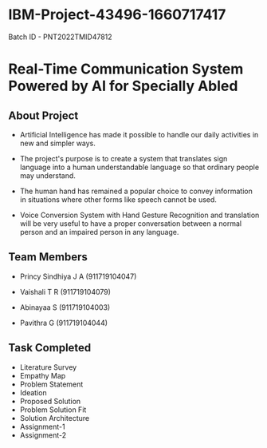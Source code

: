 # IBM-Project-43496-1660717417

 Batch ID - PNT2022TMID47812

# Real-Time Communication System Powered by AI for Specially Abled

## About Project

 - Artificial Intelligence has made it possible to handle our daily activities in new and simpler ways.
 
 - The project's purpose is to create a system that translates sign language into a human understandable language so that ordinary people may understand.
 - The human hand has remained a popular choice to convey information in situations where other forms like speech cannot be used.
 - Voice Conversion System with Hand Gesture Recognition and translation will be very useful to have a proper conversation between a normal person and an impaired person in any language.
 



## Team Members

 - Princy Sindhiya J A  (911719104047)

 - Vaishali T R (911719104079)

 - Abinayaa S (911719104003)

 - Pavithra G (911719104044)

## Task Completed

 - Literature Survey
 - Empathy Map
 - Problem Statement
 - Ideation
 - Proposed Solution
 - Problem Solution Fit
 - Solution Architecture
 - Assignment-1
 - Assignment-2


